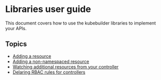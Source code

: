 # Libraries user guide

This document covers how to use the kubebuilder libraries to
implement your APIs.

## Topics

- [Adding a resource](adding_resources.md)
- [Adding a non-namespaced resource](adding_non_namespaced_resources.md)
- [Watching additional resources from your controller](watching_additional_resources.md)
- [Delaring RBAC rules for controllers](declaring_rbac_rules_for_controllers.md)